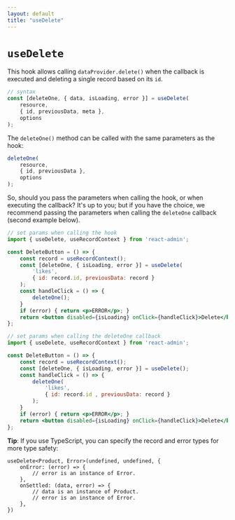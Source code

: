 ```yaml
---
layout: default
title: "useDelete"
---
```


# `useDelete`

This hook allows calling `dataProvider.delete()` when the callback is executed and deleting a single record based on its `id`.

```jsx
// syntax
const [deleteOne, { data, isLoading, error }] = useDelete(
    resource,
    { id, previousData, meta },
    options
);
```

The `deleteOne()` method can be called with the same parameters as the hook:

```jsx
deleteOne(
    resource,
    { id, previousData },
    options
);
```

So, should you pass the parameters when calling the hook, or when executing the callback? It's up to you; but if you have the choice, we recommend passing the parameters when calling the `deleteOne` callback (second example below).

```jsx
// set params when calling the hook
import { useDelete, useRecordContext } from 'react-admin';

const DeleteButton = () => {
    const record = useRecordContext();
    const [deleteOne, { isLoading, error }] = useDelete(
        'likes',
        { id: record.id, previousData: record }
    );
    const handleClick = () => {
        deleteOne();
    }
    if (error) { return <p>ERROR</p>; }
    return <button disabled={isLoading} onClick={handleClick}>Delete</button>;
};

// set params when calling the deleteOne callback
import { useDelete, useRecordContext } from 'react-admin';

const DeleteButton = () => {
    const record = useRecordContext();
    const [deleteOne, { isLoading, error }] = useDelete();
    const handleClick = () => {
        deleteOne(
            'likes',
            { id: record.id , previousData: record }
        );
    }
    if (error) { return <p>ERROR</p>; }
    return <button disabled={isLoading} onClick={handleClick}>Delete</button>;
};
```

**Tip**: If you use TypeScript, you can specify the record and error types for more type safety:

```tsx
useDelete<Product, Error>(undefined, undefined, {
    onError: (error) => {
        // error is an instance of Error.
    },
    onSettled: (data, error) => {
        // data is an instance of Product.
        // error is an instance of Error.
    },
})
```
